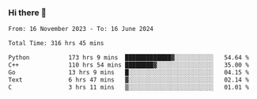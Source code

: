 ### Hi there 👋

<!--
**floyiac/floyiac** is a ✨ _special_ ✨ repository because its `README.md` (this file) appears on your GitHub profile.

Here are some ideas to get you started:

- 🔭 I’m currently working on ...
- 🌱 I’m currently learning ...
- 👯 I’m looking to collaborate on ...
- 🤔 I’m looking for help with ...
- 💬 Ask me about ...
- 📫 How to reach me: ...
- 😄 Pronouns: ...
- ⚡ Fun fact: ...
-->

<!--START_SECTION:waka-->

```txt
From: 16 November 2023 - To: 16 June 2024

Total Time: 316 hrs 45 mins

Python           173 hrs 9 mins  █████████████▓░░░░░░░░░░░   54.64 %
C++              110 hrs 54 mins ████████▓░░░░░░░░░░░░░░░░   35.00 %
Go               13 hrs 9 mins   █░░░░░░░░░░░░░░░░░░░░░░░░   04.15 %
Text             6 hrs 47 mins   ▓░░░░░░░░░░░░░░░░░░░░░░░░   02.14 %
C                3 hrs 11 mins   ▒░░░░░░░░░░░░░░░░░░░░░░░░   01.01 %
```

<!--END_SECTION:waka-->
